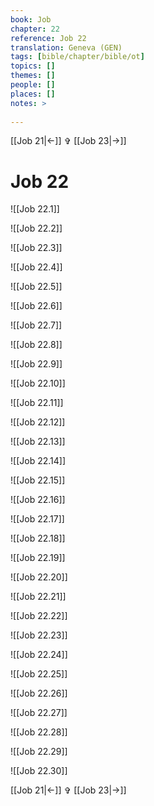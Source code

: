 ```yaml
---
book: Job
chapter: 22
reference: Job 22
translation: Geneva (GEN)
tags: [bible/chapter/bible/ot]
topics: []
themes: []
people: []
places: []
notes: >
  
---
```


[[Job 21|<-]] ✞ [[Job 23|->]]

# Job 22

![[Job 22.1]]

![[Job 22.2]]

![[Job 22.3]]

![[Job 22.4]]

![[Job 22.5]]

![[Job 22.6]]

![[Job 22.7]]

![[Job 22.8]]

![[Job 22.9]]

![[Job 22.10]]

![[Job 22.11]]

![[Job 22.12]]

![[Job 22.13]]

![[Job 22.14]]

![[Job 22.15]]

![[Job 22.16]]

![[Job 22.17]]

![[Job 22.18]]

![[Job 22.19]]

![[Job 22.20]]

![[Job 22.21]]

![[Job 22.22]]

![[Job 22.23]]

![[Job 22.24]]

![[Job 22.25]]

![[Job 22.26]]

![[Job 22.27]]

![[Job 22.28]]

![[Job 22.29]]

![[Job 22.30]]

[[Job 21|<-]] ✞ [[Job 23|->]]
